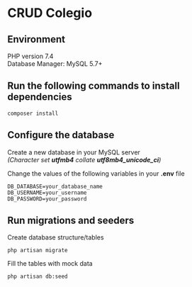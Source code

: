 
# CRUD Colegio

## Environment

PHP version 7.4 <br>
Database Manager: MySQL 5.7+

## Run the following commands to install dependencies

```
composer install
```

## Configure the database

Create a new database in your MySQL server <br> 
_(Character set **utfmb4** collate **utf8mb4_unicode_ci**)_

Change the values of the following variables in your **.env** file
```
DB_DATABASE=your_database_name
DB_USERNAME=your_username
DB_PASSWORD=your_password
```


## Run migrations and seeders

Create database structure/tables
```
php artisan migrate
```

Fill the tables with mock data
```
php artisan db:seed
```